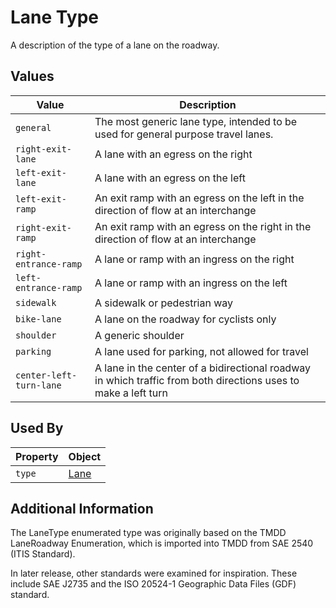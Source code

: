 # Lane Type 
A description of the type of a lane on the roadway.

## Values
Value | Description
--- | ---
`general` | The most generic lane type, intended to be used for general purpose travel lanes.
`right-exit-lane` | A lane with an egress on the right
`left-exit-lane` | A lane with an egress on the left
`left-exit-ramp`| An exit ramp with an egress on the left in the direction of flow at an interchange
`right-exit-ramp` | An exit ramp with an egress on the right in the direction of flow at an interchange
`right-entrance-ramp` | A lane or ramp with an ingress on the right
`left-entrance-ramp` | A lane or ramp with an ingress on the left
`sidewalk` | A sidewalk or pedestrian way
`bike-lane` | A lane on the roadway for cyclists only
`shoulder` | A generic shoulder
`parking` | A lane used for parking, not allowed for travel
`center-left-turn-lane` | A lane in the center of a bidirectional roadway in which traffic from both directions uses to make a left turn

## Used By
Property | Object
--- | ---
`type` | [Lane](/spec-content/objects/Lane.md)

## Additional Information
The LaneType enumerated type was originally based on the TMDD LaneRoadway Enumeration, which is imported into TMDD from SAE 2540 (ITIS Standard).

In later release, other standards were examined for inspiration. These include SAE J2735 and the ISO 20524-1 Geographic Data Files (GDF) standard.